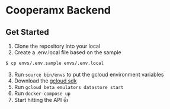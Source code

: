 # Cooperamx Backend

## Get Started
1. Clone the repository into your local
2. Create a .env.local file based on the sample
```sh
$ cp envs/.env.sample envs/.env.local
```
3. Run `source bin/envs` to put the gcloud environment variables
4. Download the [gcloud sdk](https://cloud.google.com/sdk/install)
5. Run `gcloud beta emulators datastore start`
6. Run `docker-compose up`
7. Start hitting the API :+1:
